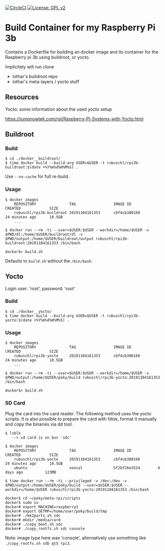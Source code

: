 [![CircleCI](https://circleci.com/gh/Rubusch/docker__raspberrypi3b.svg?style=shield)](https://circleci.com/gh/Rubusch/docker__raspberrypi3b)
[![License: GPL v2](https://img.shields.io/badge/License-GPL%20v2-blue.svg)](https://www.gnu.org/licenses/old-licenses/gpl-2.0.en.html)


# Build Container for my Raspberry Pi 3b

Contains a Dockerfile for building an docker image and its container for the Raspberry pi 3b using buildroot, or yocto.  

Implicitely will run clone  

* lothar's buildroot repo  
* lothar's meta-layers / yocto stuff  



## Resources

Yocto: some information about the used yocto setup  

https://jumpnowtek.com/rpi/Raspberry-Pi-Systems-with-Yocto.html



## Buildroot

### Build


```
$ cd ./docker__buildroot/
$ time docker build --build-arg USER=$USER -t rubuschl/rpi3b-buildroot:$(date +%Y%m%d%H%M%S) .
```

Use ```--no-cache``` for full re-build.  


### Usage

```
$ docker images
    REPOSITORY               TAG                 IMAGE ID            CREATED             SIZE
    rubuschl/rpi3b-buildroot 20191104161353      cbf4cb380168        24 minutes ago      10.5GB
    ...

$ docker run --rm -ti --user=$USER:$USER --workdir=/home/$USER -v $PWD/dl:/home/$USER/buildroot/dl -v $PWD/output:/home/$USER/buildroot/output rubuschl/rpi3b-buildroot:20191104161353 /bin/bash

docker$> build.sh
```

Defaults to ``build.sh`` without the ``/bin/bash``.  




## Yocto

Login user: 'root', password: 'root'


### Build

```
$ cd ./docker__yocto/
$ time docker build --build-arg USER=$USER -t rubuschl/rpi3b-yocto:$(date +%Y%m%d%H%M%S) .
```


### Usage

```
$ docker images
    REPOSITORY               TAG                 IMAGE ID            CREATED             SIZE
    rubuschl/rpi3b-yocto     20191104161353      cbf4cb380168        24 minutes ago      10.5GB
    ...

$ docker run --rm -ti --user=$USER:$USER --workdir=/home/$USER -v $PWD/output:/home/$USER/poky/build rubuschl/rpi3b-yocto:20191104161353 /bin/bash

docker$> build.sh
```


### SD Card

Plug the card into the card reader. The following method uses the yocto scripts. It is also possible to prepare the card with fdisk, format it manually and copy the binaries via dd tool.  

```
$ lsblk
   --> sd card is on bus 'sdc'

$ docker images
    REPOSITORY               TAG                 IMAGE ID            CREATED             SIZE
    rubuschl/rpi3b-yocto     20191104161353      cbf4cb380168        24 minutes ago      10.5GB
    ubuntu                   xenial              5f2bf26e3524        4 days ago          123MB

$ time docker run --rm -ti --privileged -v /dev:/dev -v $PWD/output:/home/$USER/poky/build --user=$USER:$USER --workdir=/home/$USER rubuschl/rpi3b-yocto:20191104161353 /bin/bash

docker$ cd ~/poky/meta-rpi/scripts
docker$ sudo su
docker# export MACHINE=raspberry3
docker# export OETMP=/home/user/poky/build/tmp
docker# ./mk2parts.sh sdc
docker# mkdir /media/card
docker# ./copy_boot.sh sdc
docker# ./copy_rootfs.sh sdc console
```

Note: image type here was 'console', alternatively use something like ``./copy_rootfs.sh sdb qt5 rpi3``.  

